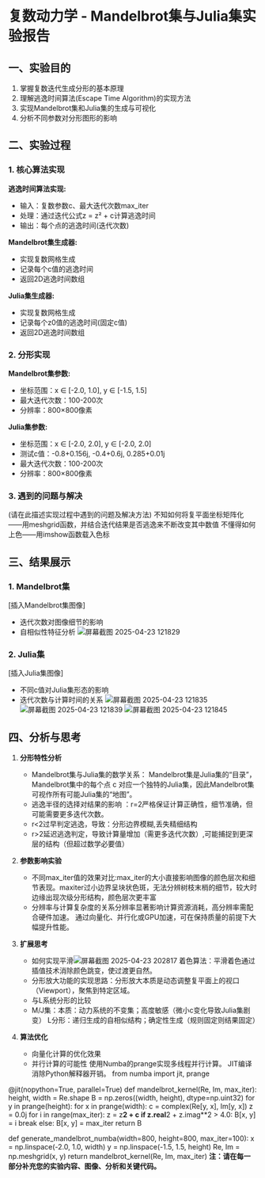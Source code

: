 # 复数动力学 - Mandelbrot集与Julia集实验报告

## 一、实验目的

1. 掌握复数迭代生成分形的基本原理
2. 理解逃逸时间算法(Escape Time Algorithm)的实现方法
3. 实现Mandelbrot集和Julia集的生成与可视化
4. 分析不同参数对分形图形的影响

## 二、实验过程

### 1. 核心算法实现

**逃逸时间算法实现:**
- 输入：复数参数c、最大迭代次数max_iter
- 处理：通过迭代公式z = z² + c计算逃逸时间
- 输出：每个点的逃逸时间(迭代次数)

**Mandelbrot集生成器:**
- 实现复数网格生成
- 记录每个c值的逃逸时间
- 返回2D逃逸时间数组

**Julia集生成器:**
- 实现复数网格生成
- 记录每个z0值的逃逸时间(固定c值)
- 返回2D逃逸时间数组

### 2. 分形实现

**Mandelbrot集参数:**
- 坐标范围：x ∈ [-2.0, 1.0], y ∈ [-1.5, 1.5]
- 最大迭代次数：100-200次
- 分辨率：800×800像素

**Julia集参数:**
- 坐标范围：x ∈ [-2.0, 2.0], y ∈ [-2.0, 2.0]
- 测试c值：-0.8+0.156j, -0.4+0.6j, 0.285+0.01j
- 最大迭代次数：100-200次
- 分辨率：800×800像素

### 3. 遇到的问题与解决

(请在此描述实现过程中遇到的问题及解决方法)
不知如何将复平面坐标矩阵化——用meshgrid函数，并结合迭代结果是否逃逸来不断改变其中数值
不懂得如何上色——用imshow函数载入色标

## 三、结果展示

### 1. Mandelbrot集
[插入Mandelbrot集图像]
- 迭代次数对图像细节的影响
- 自相似性特征分析
![屏幕截图 2025-04-23 121829](https://github.com/user-attachments/assets/39862202-7f39-4041-abe1-7c149e4259cc)

### 2. Julia集 
[插入Julia集图像]
- 不同c值对Julia集形态的影响
- 迭代次数与计算时间的关系
![屏幕截图 2025-04-23 121835](https://github.com/user-attachments/assets/69c39d0e-4d52-4775-ba09-cf5b4e729764)
![屏幕截图 2025-04-23 121839](https://github.com/user-attachments/assets/dc0ad202-b699-4152-8534-6fe0778ccaa2)
![屏幕截图 2025-04-23 121845](https://github.com/user-attachments/assets/85c51747-3267-4086-a077-4af4ee092b78)

## 四、分析与思考

1. **分形特性分析**
   - Mandelbrot集与Julia集的数学关系：  Mandelbrot集是Julia集的“目录”，Mandelbrot集中的每个点 c 对应一个独特的Julia集，因此Mandelbrot集可视作所有可能Julia集的“地图”。
   - 逃逸半径的选择对结果的影响 ：r=2严格保证计算正确性，细节准确，但可能需要更多迭代次数。
   - r<2过早判定逃逸，导致：分形边界模糊,丢失精细结构
   - r>2延迟逃逸判定，导致计算量增加（需更多迭代次数）,可能捕捉到更深层的结构（但超过数学必要值）

2. **参数影响实验**
   - 不同max_iter值的效果对比:max_iter的大小直接影响图像的颜色层次和细节表现。maxiter过小边界呈块状色斑，无法分辨树枝末梢的细节，较大时边缘出现次级分形结构，颜色层次更丰富
   - 分辨率与计算复杂度的关系分辨率显著影响计算资源消耗，高分辨率需配合硬件加速。
通过向量化、并行化或GPU加速，可在保持质量的前提下大幅提升性能。

3. **扩展思考**
   - 如何实现平滑![屏幕截图 2025-04-23 202817](https://github.com/user-attachments/assets/5f004af5-5f2e-4888-9b1d-499bc0e8d68e)
着色算法：平滑着色通过插值技术消除颜色跳变，使过渡更自然。
   - 分形放大功能的实现思路：分形放大本质是动态调整复平面上的视口（Viewport），聚焦到特定区域。
   - 与L系统分形的比较
   - M/J集：本质：动力系统的不变集；高度敏感（微小c变化导致Julia集剧变）
     L分形：递归生成的自相似结构；确定性生成（规则固定则结果固定）
     
4. **算法优化**
   - 向量化计算的优化效果
   - 并行计算的可能性
使用Numba的prange实现多线程并行计算。
JIT编译消除Python解释器开销。
from numba import jit, prange

@jit(nopython=True, parallel=True)
def mandelbrot_kernel(Re, Im, max_iter):
    height, width = Re.shape
    B = np.zeros((width, height), dtype=np.uint32)
    for y in prange(height):
        for x in prange(width):
            c = complex(Re[y, x], Im[y, x])
            z = 0.0j
            for i in range(max_iter):
                z = z**2 + c
                if z.real**2 + z.imag**2 > 4.0:
                    B[x, y] = i
                    break
            else:
                B[x, y] = max_iter
    return B

def generate_mandelbrot_numba(width=800, height=800, max_iter=100):
    x = np.linspace(-2.0, 1.0, width)
    y = np.linspace(-1.5, 1.5, height)
    Re, Im = np.meshgrid(x, y)
    return mandelbrot_kernel(Re, Im, max_iter)
**注：请在每一部分补充您的实验内容、图像、分析和关键代码。**

